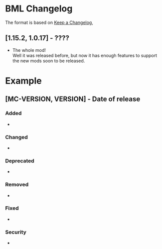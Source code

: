 # BML Changelog
The format is based on [Keep a Changelog](https://keepachangelog.com/en/1.0.0/),

## [1.15.2, 1.0.17] - ????
- The whole mod!  
Well it was released before, but now it has enough features to support the new mods soon to be released.

# Example
## [MC-VERSION, VERSION] - Date of release
### Added
- 
### Changed
- 
### Deprecated
- 
### Removed
- 
### Fixed
- 
### Security
- 